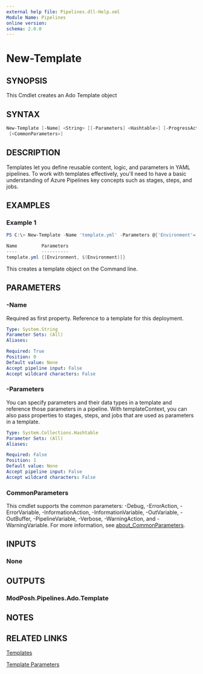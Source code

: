 ```yaml
---
external help file: Pipelines.dll-Help.xml
Module Name: Pipelines
online version:
schema: 2.0.0
---
```


# New-Template

## SYNOPSIS

This Cmdlet creates an Ado Template object

## SYNTAX

```powershell
New-Template [-Name] <String> [[-Parameters] <Hashtable>] [-ProgressAction <ActionPreference>]
 [<CommonParameters>]
```

## DESCRIPTION

Templates let you define reusable content, logic, and parameters in YAML pipelines.
To work with templates effectively, you'll need to have a basic understanding of
Azure Pipelines key concepts such as stages, steps, and jobs.

## EXAMPLES

### Example 1

```powershell
PS C:\> New-Template -Name 'template.yml' -Parameters @{'Environment'='$(Environment)'}

Name         Parameters
----         ----------
template.yml {[Environment, $(Environment)]}
```

This creates a template object on the Command line.

## PARAMETERS

### -Name

Required as first property. Reference to a template for this deployment.

```yaml
Type: System.String
Parameter Sets: (All)
Aliases:

Required: True
Position: 0
Default value: None
Accept pipeline input: False
Accept wildcard characters: False
```

### -Parameters

You can specify parameters and their data types in a template and reference
those parameters in a pipeline. With templateContext, you can also pass
properties to stages, steps, and jobs that are used as parameters in a template.

```yaml
Type: System.Collections.Hashtable
Parameter Sets: (All)
Aliases:

Required: False
Position: 1
Default value: None
Accept pipeline input: False
Accept wildcard characters: False
```

### CommonParameters

This cmdlet supports the common parameters: -Debug, -ErrorAction, -ErrorVariable, -InformationAction, -InformationVariable, -OutVariable, -OutBuffer, -PipelineVariable, -Verbose, -WarningAction, and -WarningVariable. For more information, see [about_CommonParameters](http://go.microsoft.com/fwlink/?LinkID=113216).

## INPUTS

### None

## OUTPUTS

### ModPosh.Pipelines.Ado.Template

## NOTES

## RELATED LINKS

[Templates](https://learn.microsoft.com/en-us/azure/devops/pipelines/process/templates?view=azure-devops&pivots=templates-includes)

[Template Parameters](https://learn.microsoft.com/en-us/azure/devops/pipelines/process/template-parameters?view=azure-devops)
